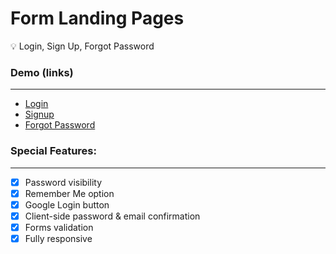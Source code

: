 # Form Landing Pages

<aside>
💡 Login, Sign Up, Forgot Password

</aside>

### Demo (links)

---

- [Login](https://ktmagno.github.io/form-landing-pages/index.html)
- [Signup](https://ktmagno.github.io/form-landing-pages/signup.html)
- [Forgot Password](https://ktmagno.github.io/form-landing-pages/forgot-pw.html)


### Special Features:

---

- [x]  Password visibility
- [x]  Remember Me option
- [x]  Google Login button
- [x]  Client-side password & email confirmation
- [x]  Forms validation
- [x]  Fully responsive
